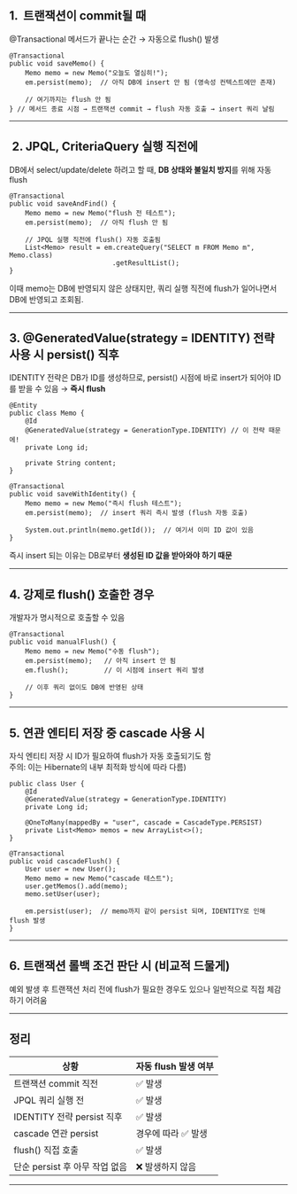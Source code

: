 
##  1.  트랜잭션이 commit될 때

  
@Transactional 메서드가 끝나는 순간 → 자동으로 flush() 발생

```
@Transactional
public void saveMemo() {
    Memo memo = new Memo("오늘도 열심히!");
    em.persist(memo);  // 아직 DB에 insert 안 됨 (영속성 컨텍스트에만 존재)
    
    // 여기까지는 flush 안 됨
} // 메서드 종료 시점 → 트랜잭션 commit → flush 자동 호출 → insert 쿼리 날림
```

---

##  2. JPQL, CriteriaQuery 실행 직전에

DB에서 select/update/delete 하려고 할 때, **DB 상태와 불일치 방지**를 위해 자동 flush

```
@Transactional
public void saveAndFind() {
    Memo memo = new Memo("flush 전 테스트");
    em.persist(memo);  // 아직 flush 안 됨

    // JPQL 실행 직전에 flush() 자동 호출됨
    List<Memo> result = em.createQuery("SELECT m FROM Memo m", Memo.class)
                          .getResultList();
}
```

 이때 memo는 DB에 반영되지 않은 상태지만, 쿼리 실행 직전에 flush가 일어나면서 DB에 반영되고 조회됨.

---

##  3. @GeneratedValue(strategy = IDENTITY) 전략 사용 시 persist() 직후

  

IDENTITY 전략은 DB가 ID를 생성하므로, persist() 시점에 바로 insert가 되어야 ID를 받을 수 있음 → **즉시 flush**

```
@Entity
public class Memo {
    @Id
    @GeneratedValue(strategy = GenerationType.IDENTITY) // 이 전략 때문에!
    private Long id;

    private String content;
}

@Transactional
public void saveWithIdentity() {
    Memo memo = new Memo("즉시 flush 테스트");
    em.persist(memo);  // insert 쿼리 즉시 발생 (flush 자동 호출)

    System.out.println(memo.getId());  // 여기서 이미 ID 값이 있음
}
```

즉시 insert 되는 이유는 DB로부터 **생성된 ID 값을 받아와야 하기 때문**

---

## 4. 강제로 flush() 호출한 경우

개발자가 명시적으로 호출할 수 있음


```
@Transactional
public void manualFlush() {
    Memo memo = new Memo("수동 flush");
    em.persist(memo);   // 아직 insert 안 됨
    em.flush();         // 이 시점에 insert 쿼리 발생

    // 이후 쿼리 없이도 DB에 반영된 상태
}
```

---

## 5. 연관 엔티티 저장 중 cascade 사용 시

자식 엔티티 저장 시 ID가 필요하여 flush가 자동 호출되기도 함  
주의: 이는 Hibernate의 내부 최적화 방식에 따라 다름)

```
public class User {
    @Id
    @GeneratedValue(strategy = GenerationType.IDENTITY)
    private Long id;

    @OneToMany(mappedBy = "user", cascade = CascadeType.PERSIST)
    private List<Memo> memos = new ArrayList<>();
}

@Transactional
public void cascadeFlush() {
    User user = new User();
    Memo memo = new Memo("cascade 테스트");
    user.getMemos().add(memo);
    memo.setUser(user);

    em.persist(user);  // memo까지 같이 persist 되며, IDENTITY로 인해 flush 발생
}
```

---

## 6. 트랜잭션 롤백 조건 판단 시 (비교적 드물게)

  예외 발생 후 트랜잭션 처리 전에 flush가 필요한 경우도 있으나 일반적으로 직접 체감하기 어려움

---

##  정리

|**상황**|**자동 flush 발생 여부**|
|---|---|
|트랜잭션 commit 직전|✅ 발생|
|JPQL 쿼리 실행 전|✅ 발생|
|IDENTITY 전략 persist 직후|✅ 발생|
|cascade 연관 persist|경우에 따라 ✅ 발생|
|flush() 직접 호출|✅ 발생|
|단순 persist 후 아무 작업 없음|❌ 발생하지 않음|

---
